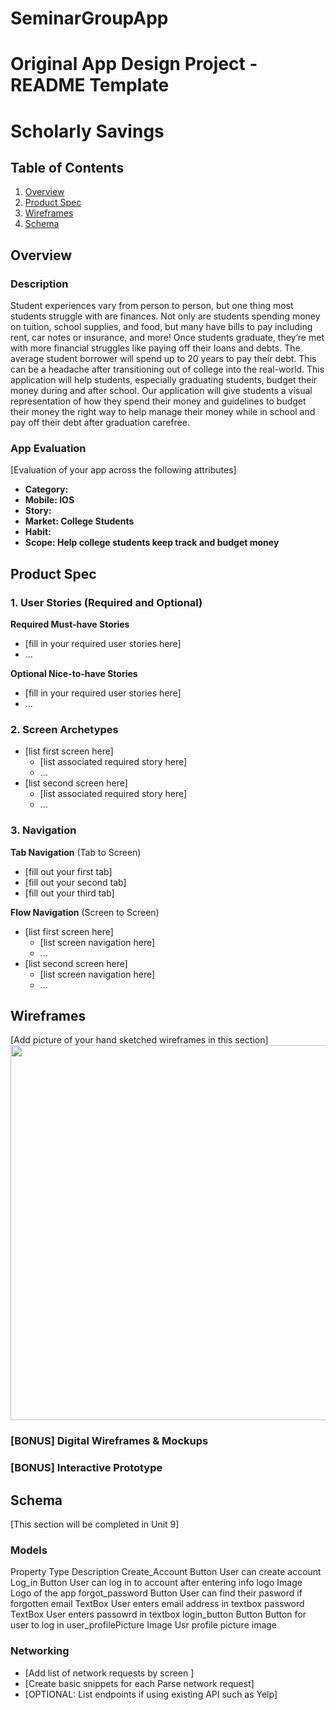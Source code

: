# SeminarGroupApp 

Original App Design Project - README Template
===

# Scholarly Savings

## Table of Contents
1. [Overview](#Overview)
1. [Product Spec](#Product-Spec)
1. [Wireframes](#Wireframes)
2. [Schema](#Schema)

## Overview
### Description
Student experiences vary from person to person, but one thing most students struggle with are finances. Not only are students spending money on tuition, school supplies, and food, but many have bills to pay including rent, car notes or insurance, and more! Once students graduate, they’re met with more financial struggles like paying off their loans and debts. The average student borrower will spend up to 20 years to pay their debt. This can be a headache after transitioning out of college into the real-world. This application will help students, especially graduating students, budget their money during and after school. Our application will give students a visual representation of how they spend their money and guidelines to budget their money the right way to help manage their money while in school and pay off their debt after graduation carefree.

### App Evaluation
[Evaluation of your app across the following attributes]
- **Category:**
- **Mobile: IOS**
- **Story:**
- **Market: College Students**
- **Habit:**
- **Scope: Help college students keep track and budget money**

## Product Spec

### 1. User Stories (Required and Optional)

**Required Must-have Stories**

* [fill in your required user stories here]
* ...

**Optional Nice-to-have Stories**

* [fill in your required user stories here]
* ...

### 2. Screen Archetypes

* [list first screen here]
   * [list associated required story here]
   * ...
* [list second screen here]
   * [list associated required story here]
   * ...

### 3. Navigation

**Tab Navigation** (Tab to Screen)

* [fill out your first tab]
* [fill out your second tab]
* [fill out your third tab]

**Flow Navigation** (Screen to Screen)

* [list first screen here]
   * [list screen navigation here]
   * ...
* [list second screen here]
   * [list screen navigation here]
   * ...

## Wireframes
[Add picture of your hand sketched wireframes in this section]
<img src="YOUR_WIREFRAME_IMAGE_URL" width=600>

### [BONUS] Digital Wireframes & Mockups

### [BONUS] Interactive Prototype

## Schema 
[This section will be completed in Unit 9]
### Models
Property                   Type              Description
Create_Account            Button            User can create account
Log_in                    Button            User can log in to account after entering info
logo                      Image             Logo of the app
forgot_password           Button            User can find their pasword if forgotten
email                     TextBox           User enters email address in textbox
password                  TextBox           User enters passowrd in textbox
login_button              Button            Button for user to log in
user_profilePicture       Image             Usr profile picture image


### Networking
- [Add list of network requests by screen ]
- [Create basic snippets for each Parse network request]
- [OPTIONAL: List endpoints if using existing API such as Yelp]
